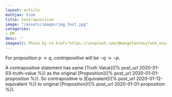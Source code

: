 ```yaml
---
layout: article
mathjax: true
title: Contrapositive
image: "/assets/images/img_test.jpg"
categories:
- DM
desc: '' 
imagealt: Photo by <a href="https://unsplash.com/@mangofantasy?utm_source=unsplash&utm_medium=referral&utm_content=creditCopyText">Tim Johnson</a> on <a href="https://unsplash.com/s/photos/logic?utm_source=unsplash&utm_medium=referral&utm_content=creditCopyText">Unsplash</a>
---
```


For proposition $p \to q$, *contrapositive* will be $\neg q \to \neg p$.

A contrapositive statement has same [Truth Value]({% post_url 2020-01-03-truth-value %}) as the original [Proposition]({% post_url 2020-01-01-proposition %}).
So contrapositive is [Equivalent]({% post_url 2020-01-12-equivalent %}) to original [Proposition]({% post_url 2020-01-01-proposition %}).